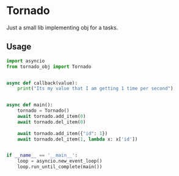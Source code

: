 # Tornado
Just a small lib implementing obj for a tasks.

## Usage
```python
import asyncio
from tornado_obj import Tornado


async def callback(value):
    print("Its my value that I am getting 1 time per second")


async def main():
    tornado = Tornado()
    await tornado.add_item(0)
    await tornado.del_item(0)
    
    await tornado.add_item({"id": 1})
    await tornado.del_item(1, lambda x: x['id'])


if __name__ == '__main__':
    loop = asyncio.new_event_loop()
    loop.run_until_complete(main())
```
